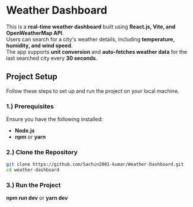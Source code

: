# Weather Dashboard

This is a **real-time weather dashboard** built using **React.js, Vite, and OpenWeatherMap API**.  
Users can search for a city's weather details, including **temperature, humidity, and wind speed**.  
The app supports **unit conversion** and **auto-fetches weather data** for the last searched city every **30 seconds**.

## Project Setup  
Follow these steps to set up and run the project on your local machine.  

### 1.) Prerequisites  
Ensure you have the following installed:  
- **Node.js** 
- **npm** or **yarn**  

### 2.) Clone the Repository  
```sh
git clone https://github.com/Sachin2001-kumar/Weather-Dashboard.git
cd weather-dashboard
```
### 3.) Run the Project  
**npm run dev** or **yarn dev**
